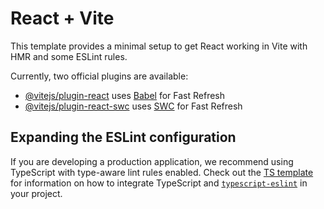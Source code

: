 # React + Vite

This template provides a minimal setup to get React working in Vite with HMR and some ESLint rules.

Currently, two official plugins are available:

- [@vitejs/plugin-react](https://github.com/vitejs/vite-plugin-react/blob/main/packages/plugin-react) uses [Babel](https://babeljs.io/) for Fast Refresh
- [@vitejs/plugin-react-swc](https://github.com/vitejs/vite-plugin-react/blob/main/packages/plugin-react-swc) uses [SWC](https://swc.rs/) for Fast Refresh

## Expanding the ESLint configuration

If you are developing a production application, we recommend using TypeScript with type-aware lint rules enabled. Check out the [TS template](https://github.com/vitejs/vite/tree/main/packages/create-vite/template-react-ts) for information on how to integrate TypeScript and [`typescript-eslint`](https://typescript-eslint.io) in your project.

<!-- 
Network_analyzer
├── backend
│   ├── __pycache__
│   ├── uploads
│   ├── app.py
│   ├── network_analysis.py
│   └── requirements.txt
├── Nnetwork
│   ├── node_modules
│   ├── public
│   ├── src
│   │   ├── assets
│   │   │   └── react.svg
│   │   ├── components
│   │   │   ├── ui
│   │   │   └── Homepage.jsx
│   │   ├── lib
│   │   │   └── utils.js
│   │   ├── App.css
│   │   ├── App.jsx
│   │   ├── index.css
│   │   └── main.jsx
│   ├── .gitignore
│   ├── components.json
│   ├── eslint.config.js
│   ├── index.html
│   ├── jsconfig.json
│   ├── package-lock.json
│   ├── package.json
│   ├── README.md
│   └── vite.config.js

this is my file structure read it code -->
